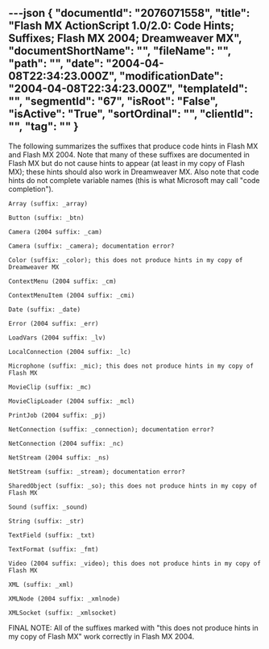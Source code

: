 ---json
{
  "documentId": "2076071558",
  "title": "Flash MX ActionScript 1.0/2.0: Code Hints; Suffixes; Flash MX 2004; Dreamweaver MX",
  "documentShortName": "",
  "fileName": "",
  "path": "",
  "date": "2004-04-08T22:34:23.000Z",
  "modificationDate": "2004-04-08T22:34:23.000Z",
  "templateId": "",
  "segmentId": "67",
  "isRoot": "False",
  "isActive": "True",
  "sortOrdinal": "",
  "clientId": "",
  "tag": ""
}
---

The following summarizes the suffixes that produce code hints in Flash MX and Flash MX 2004. Note that many of these suffixes are documented in Flash MX but do not cause hints to appear (at least in my copy of Flash MX); these hints should also work in Dreamweaver MX. Also note that code hints do not complete variable names (this is what Microsoft may call &quot;code completion&quot;).

    Array (suffix: _array)

    Button (suffix: _btn)

    Camera (2004 suffix: _cam)

    Camera (suffix: _camera); documentation error?

    Color (suffix: _color); this does not produce hints in my copy of Dreamweaver MX

    ContextMenu (2004 suffix: _cm)

    ContextMenuItem (2004 suffix: _cmi)

    Date (suffix: _date)

    Error (2004 suffix: _err)

    LoadVars (2004 suffix: _lv)

    LocalConnection (2004 suffix: _lc)

    Microphone (suffix: _mic); this does not produce hints in my copy of Flash MX

    MovieClip (suffix: _mc)

    MovieClipLoader (2004 suffix: _mcl)

    PrintJob (2004 suffix: _pj)

    NetConnection (suffix: _connection); documentation error?

    NetConnection (2004 suffix: _nc)

    NetStream (2004 suffix: _ns)

    NetStream (suffix: _stream); documentation error?

    SharedObject (suffix: _so); this does not produce hints in my copy of Flash MX

    Sound (suffix: _sound)

    String (suffix: _str)

    TextField (suffix: _txt)

    TextFormat (suffix: _fmt)

    Video (2004 suffix: _video); this does not produce hints in my copy of Flash MX

    XML (suffix: _xml)

    XMLNode (2004 suffix: _xmlnode)

    XMLSocket (suffix: _xmlsocket)

FINAL NOTE: All of the suffixes marked with &quot;this does not produce hints in my copy of Flash MX&quot; work correctly in Flash MX 2004.
